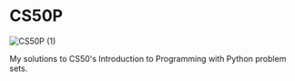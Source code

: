 # CS50P


![CS50P (1)](https://github.com/user-attachments/assets/f51ba677-d4cc-4efd-95d9-3de2a9190935)

My solutions to CS50's Introduction to Programming with Python problem sets.
